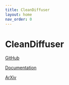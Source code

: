 ```yaml
---
title: CleanDiffuser
layout: home
nav_order: 0
---
```


# CleanDiffuser

[GitHub](https://github.com/CleanDiffuserTeam/CleanDiffuser)

[Documentation]()

[ArXiv]()
